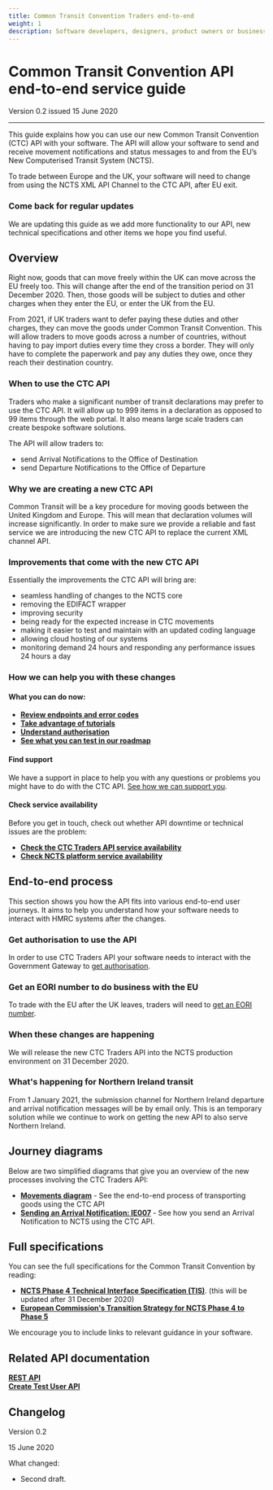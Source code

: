 ```yaml
---
title: Common Transit Convention Traders end-to-end
weight: 1
description: Software developers, designers, product owners or business analysts. Integrate your software with Common Transit Convention Traders API.
---
```


# Common Transit Convention API end-to-end service guide

Version 0.2 issued 15 June 2020
***

This guide explains how you can use our new Common Transit Convention (CTC) API with your software. The API will allow your software to send and receive movement notifications and status messages to and from the EU’s New Computerised Transit System (NCTS). 

To trade between Europe and the UK, your software will need to change from using the NCTS XML API Channel to the CTC API, after EU exit.

### Come back for regular updates

We are updating this guide as we add more functionality to our API, new technical specifications and other items we hope you find useful. 

## Overview

Right now, goods that can move freely within the UK can move across the EU freely too. This will change after the end of the transition period on 31 December 2020. Then, those goods will be subject to duties and other charges when they enter the EU, or enter the UK from the EU.

From 2021, if UK traders want to defer paying these duties and other charges, they can move the goods under Common Transit Convention. This will allow traders to move goods across a number of countries, without having to pay import duties every time they cross a border. They will only have to complete the paperwork and pay any duties they owe, once they reach their destination country.



### When to use the CTC API

Traders who make a significant number of transit declarations may prefer to use the CTC API. It will  allow up to 999 items in a declaration as opposed to 99 items through the web portal. It also means large scale traders can create bespoke software solutions. 

The API will allow traders to:
- send Arrival Notifications to the Office of Destination
- send Departure Notifications to the Office of Departure


### Why we are creating a new CTC API

Common Transit will be a key procedure for moving goods between the United Kingdom and Europe. This will mean that declaration volumes will increase significantly. In order to make sure we provide a reliable and fast service we are introducing the new CTC API to replace the current XML channel API.


### Improvements that come with the new CTC API

Essentially the improvements the CTC API will bring are:
- seamless handling of changes to the NCTS core 
- removing the EDIFACT wrapper 
- improving security 
- being ready for  the expected increase in CTC movements   
- making it easier to test and maintain with an updated coding language    
- allowing  cloud hosting of our systems  
- monitoring demand 24 hours and responding any performance issues 24 hours a day   



### How we can help you with these changes

#### What you can do now: 
- **[Review endpoints and error codes](https://developer.qa.tax.service.gov.uk/api-documentation/docs/api/service/common-transit-convention-traders/1.0)**  
- **[Take advantage of tutorials](https://developer.qa.tax.service.gov.uk/api-documentation/docs/tutorials)** 
- **[Understand authorisation](https://developer.qa.tax.service.gov.uk/api-documentation/docs/authorisation)**
- **[See what you can test in our roadmap](https://developer.qa.tax.service.gov.uk/roadmaps/common-transit-convention-traders-roadmap/#backlog)**

#### Find support

We have a support in place to help you with any questions or problems you might have to do with the CTC API. [See how we can support you](documentation/get-support.html). 


#### Check service availability
Before you get in touch, check out whether API downtime or technical issues are the problem:
- **[Check the CTC Traders API service availability](https://api-platform-status.production.tax.service.gov.uk/?_ga=2.145121908.112811846.1587044117-960820992.1580203223)**    
- **[Check NCTS platform service availability](https://www.gov.uk/government/publications/new-computerised-transit-system-ncts-web-service-availability-and-issues/new-computerised-transit-system-ncts-web-service-availability-and-issues)**

 
## End-to-end process

This section shows you how the API fits into various end-to-end user journeys. It aims to help you understand how your software needs to interact with HMRC systems after the changes.


### Get authorisation to use the API

In order to use CTC Traders API your software needs to interact with the Government Gateway to [get authorisation](https://developer.service.hmrc.gov.uk/api-documentation/docs/authorisation/user-restricted-endpoints).


### Get an EORI number to do business with the EU

To trade with the EU after the UK leaves, traders will need to [get an EORI number](https://www.gov.uk/eori).


### When these changes are happening 

We will release the new CTC Traders API into the NCTS production environment on 31 December 2020.

### What's happening for Northern Ireland transit

From 1 January 2021, the submission channel for Northern Ireland departure and arrival notification messages will be by email only. This is an temporary solution while we continue to work on getting the new API to also serve Northern Ireland. 

## Journey diagrams
Below are two simplified diagrams that give you an overview of the new processes involving the CTC Traders API:

- **[Movements diagram](documentation/movements-diagram.html.md)** - See the end-to-end process of transporting goods using the CTC API
- **[Sending an Arrival Notification: IE007](documentation/arrivals-diagram.html.md)** - See how you send an Arrival Notification to NCTS using the CTC API.  


## Full specifications
You can see the full specifications for the Common Transit Convention by reading:

- **[NCTS Phase 4 Technical Interface Specification (TIS)](https://www.gov.uk/government/publications/new-computerised-transit-system-technical-specifications)**. (this will be updated after 31 December 2020)   
- **[European Commission's Transition Strategy for NCTS Phase 4 to Phase 5](https://www.clecat.org/media/Transit%20transition%20strategy%20document.pdf)**

We encourage you to include links to relevant guidance in your software.





## Related API documentation
<!--- Section owner: MTD Programme --->

  **[REST API](https://developer.service.hmrc.gov.uk/api-documentation/docs/api/service/common-transit-convention-traders/1.0)**  
  **[Create Test User API](https://developer.service.hmrc.gov.uk/api-documentation/docs/api/service/api-platform-test-user/1.0)**

## Changelog
<!--- Section owner: MTD Programme --->

Version 0.2

15 June 2020

What changed:

* Second draft.
